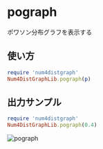 pograph
=======
ポワソン分布グラフを表示する

## 使い方

```ruby
require 'num4distgraph'
Num4DistGraphLib.pograph(p)
```

## 出力サンプル

```ruby
require 'num4distgraph'
Num4DistGraphLib.pograph(0.4)
```
![pograph](images/poGraph.jpg)

